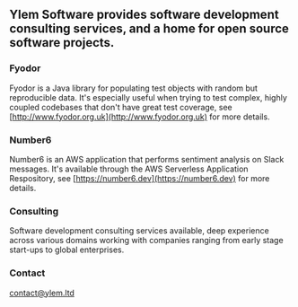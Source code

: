 ## Ylem Software provides software development consulting services, and a home for open source software projects.

### Fyodor 
Fyodor is a Java library for populating test objects with random but reproducible data. It's especially useful when trying to test complex, highly coupled codebases that don't have great test coverage, see [http://www.fyodor.org.uk](http://www.fyodor.org.uk) for more details.

### Number6
Number6 is an AWS application that performs sentiment analysis on Slack messages. It's available through the AWS Serverless Application Respository, see [https://number6.dev](https://number6.dev) for more details.

### Consulting
Software development consulting services available, deep experience across various domains working with companies ranging from early stage start-ups to global enterprises.

### Contact
[contact@ylem.ltd](mailto:contact@ylem.ltd)


